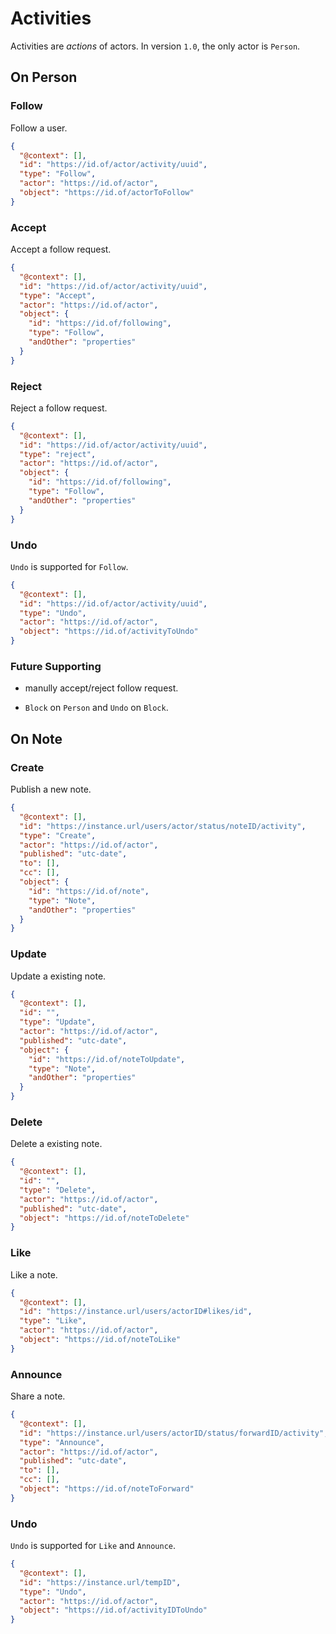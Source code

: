 # Activities

Activities are *actions* of actors. In version `1.0`, the only actor is `Person`.

## On Person

### Follow

Follow a user.

```json
{
  "@context": [],
  "id": "https://id.of/actor/activity/uuid",
  "type": "Follow",
  "actor": "https://id.of/actor",
  "object": "https://id.of/actorToFollow"
}
```

### Accept

Accept a follow request.

```json
{
  "@context": [],
  "id": "https://id.of/actor/activity/uuid",
  "type": "Accept",
  "actor": "https://id.of/actor",
  "object": {
    "id": "https://id.of/following",
    "type": "Follow",
    "andOther": "properties"
  }
}
```

### Reject

Reject a follow request.

```json
{
  "@context": [],
  "id": "https://id.of/actor/activity/uuid",
  "type": "reject",
  "actor": "https://id.of/actor",
  "object": {
    "id": "https://id.of/following",
    "type": "Follow",
    "andOther": "properties"
  }
}
```

### Undo

`Undo` is supported for `Follow`.

```json
{
  "@context": [],
  "id": "https://id.of/actor/activity/uuid",
  "type": "Undo",
  "actor": "https://id.of/actor",
  "object": "https://id.of/activityToUndo"
}
```

### Future Supporting

- manully accept/reject follow request.

- `Block` on `Person` and `Undo` on `Block`.

## On Note

### Create

Publish a new note.

```json
{
  "@context": [],
  "id": "https://instance.url/users/actor/status/noteID/activity",
  "type": "Create",
  "actor": "https://id.of/actor",
  "published": "utc-date",
  "to": [],
  "cc": [],
  "object": {
    "id": "https://id.of/note",
    "type": "Note",
    "andOther": "properties"
  }
}
```

### Update

Update a existing note.

```json
{
  "@context": [],
  "id": "",
  "type": "Update",
  "actor": "https://id.of/actor",
  "published": "utc-date",
  "object": {
    "id": "https://id.of/noteToUpdate",
    "type": "Note",
    "andOther": "properties"
  }
}
```

### Delete

Delete a existing note.

```json
{
  "@context": [],
  "id": "",
  "type": "Delete",
  "actor": "https://id.of/actor",
  "published": "utc-date",
  "object": "https://id.of/noteToDelete"
}
```

### Like

Like a note.

```json
{
  "@context": [],
  "id": "https://instance.url/users/actorID#likes/id",
  "type": "Like",
  "actor": "https://id.of/actor",
  "object": "https://id.of/noteToLike"
}
```

### Announce

Share a note.

```json
{
  "@context": [],
  "id": "https://instance.url/users/actorID/status/forwardID/activity",
  "type": "Announce",
  "actor": "https://id.of/actor",
  "published": "utc-date",
  "to": [],
  "cc": [],
  "object": "https://id.of/noteToForward"
}
```

### Undo

`Undo` is supported for `Like` and `Announce`.

```json
{
  "@context": [],
  "id": "https://instance.url/tempID",
  "type": "Undo",
  "actor": "https://id.of/actor",
  "object": "https://id.of/activityIDToUndo"
}
```